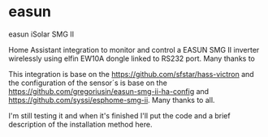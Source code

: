 # easun
easun iSolar SMG II

Home Assistant integration to monitor and control a EASUN SMG II inverter wirelessly using elfin EW10A dongle linked to RS232 port.
Many thanks to 

This integration is base on the https://github.com/sfstar/hass-victron and the configuration of the sensor´s is base on the https://github.com/gregoriusin/easun-smg-ii-ha-config and https://github.com/syssi/esphome-smg-ii. Many thanks to all.

I'm still testing it and when it's finished I'll put the code and a brief description of the installation method here. 
